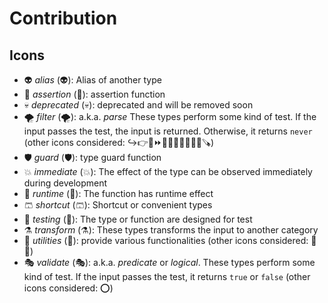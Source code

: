 # Contribution

## Icons

- 👽 *alias* (:alien:): Alias of another type
- 🚦 *assertion* (:vertical_traffic_light:): assertion function
- 💀 *deprecated* (:skull:): deprecated and will be removed soon
- 🌪️ *filter* (:tornado:): a.k.a. *parse* These types perform some kind of test. If the input passes the test, the input is returned. Otherwise, it returns `never` (other icons considered: ↪️👉🚋⏩🐾🔑🚪💂🧲🙅‍♂️🪚)
- 🛡️ *guard* (:shield:): type guard function
- 💥 *immediate* (:boom:): The effect of the type can be observed immediately during development
- 🏃 *runtime* (:runner:): The function has runtime effect
- 🩳 *shortcut* (:shorts:): Shortcut or convenient types
- 🧪 *testing* (:test_tube:): The type or function are designed for test
- ⚗️ *transform* (:alembic:): These types transforms the input to another category
- 🦴 *utilities* (:bone:): provide various functionalities (other icons considered: 🔧🔨)
- 🎭 *validate* (:performing_arts:): a.k.a. *predicate* or *logical*. These types perform some kind of test. If the input passes the test, it returns `true` or `false` (other icons considered: ⭕)
